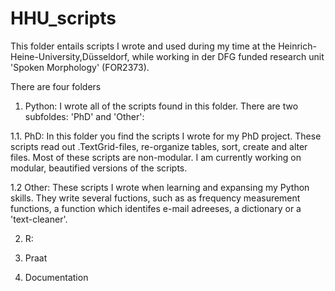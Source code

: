 # HHU_scripts

This folder entails scripts I wrote and used during my time at the Heinrich-Heine-University,Düsseldorf, while working in der DFG funded research unit 'Spoken Morphology' (FOR2373). 

There are four folders

1. Python: I wrote all of the scripts found in this folder. There are two subfoldes: 'PhD' and 'Other':

  1.1. PhD: In this folder you find the scripts I wrote for my PhD project. These scripts read out .TextGrid-files, re-organize tables, sort,       create and alter files. Most of these scripts are non-modular. I am currently working on modular, beautified versions of the scripts.
  
  1.2 Other: These scripts I wrote when learning and expansing my Python skills. They write several fuctions, such as as frequency     measurement functions, a function which identifes e-mail adreeses, a dictionary or a 'text-cleaner'.

2. R:


3. Praat

4. Documentation
  
  

